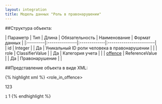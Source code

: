 ```yaml
---
layout: integration
title: Модель данных "Роль в правонарушении"
---
```


##Структура объекта:

| Параметр | Тип | Длина | Обязательность | Наименование | Формат данных |
|:---------|:---------------|:-------------|:------------------------|
| id | Integer | | Да | Уникальный ID роли человека в правонарушении | |
| role | ClassifierValue | | Да | Категория учета | |
| [offence]({{site.baseurl}}/integration/models/offence.html) | ReferenceValue | | Да | Правонарушение | |


##Представление объекта в виде XML:

{% highlight xml %}
<role_in_offence>
  <!-- Идентификатор во внешней системе -->
  <id>123</id>
  <!-- Код вида участия в правонарушении -->
  <role>
    <code>1</code>
    <title>Категория 1</title>
  </role>
  <!-- Правонарушение -->
  <offence>
    <!-- Идентификатор правонарушения -->
    <id>1</id>
  </offence>
</role_in_offence>
{% endhighlight %}
